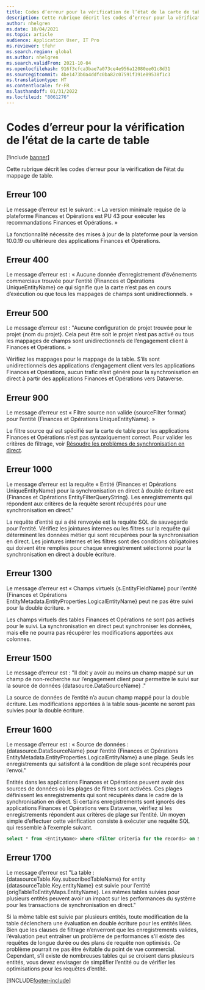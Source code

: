 ```yaml
---
title: Codes d’erreur pour la vérification de l’état de la carte de table
description: Cette rubrique décrit les codes d’erreur pour la vérification de l’état du mappage de table.
author: nhelgren
ms.date: 10/04/2021
ms.topic: article
audience: Application User, IT Pro
ms.reviewer: tfehr
ms.search.region: global
ms.author: nhelgren
ms.search.validFrom: 2021-10-04
ms.openlocfilehash: 916f3cfca3bae7a073ce4e956a12080ee01c8d31
ms.sourcegitcommit: 4be1473b0a4ddfc0ba82c07591f391e89538f1c3
ms.translationtype: HT
ms.contentlocale: fr-FR
ms.lasthandoff: 01/31/2022
ms.locfileid: "8061276"
---
```

# <a name="errors-codes-for-the-table-map-health-check"></a>Codes d’erreur pour la vérification de l’état de la carte de table

[!include [banner](../../includes/banner.md)]



Cette rubrique décrit les codes d’erreur pour la vérification de l’état du mappage de table.

## <a name="error-100"></a>Erreur 100

Le message d’erreur est le suivant : « La version minimale requise de la plateforme Finances et Opérations est PU 43 pour exécuter les recommandations Finances et Opérations. »

La fonctionnalité nécessite des mises à jour de la plateforme pour la version 10.0.19 ou ultérieure des applications Finances et Opérations.

## <a name="error-400"></a>Erreur 400

Le message d’erreur est : « Aucune donnée d’enregistrement d’événements commerciaux trouvée pour l’entité \{Finances et Opérations UniqueEntityName\} ce qui signifie que la carte n’est pas en cours d’exécution ou que tous les mappages de champs sont unidirectionnels. »

## <a name="error-500"></a>Erreur 500

Le message d’erreur est : "Aucune configuration de projet trouvée pour le projet \{nom du projet\}. Cela peut être soit le projet n’est pas activé ou tous les mappages de champs sont unidirectionnels de l’engagement client à Finances et Opérations. »

Vérifiez les mappages pour le mappage de la table. S’ils sont unidirectionnels des applications d’engagement client vers les applications Finances et Opérations, aucun trafic n’est généré pour la synchronisation en direct à partir des applications Finances et Opérations vers Dataverse.

## <a name="error-900"></a>Erreur 900

Le message d’erreur est « Filtre source non valide \{sourceFilter format\} pour l’entité \{Finances et Opérations UniqueEntityName\}. »

Le filtre source qui est spécifié sur la carte de table pour les applications Finances et Opérations n’est pas syntaxiquement correct. Pour valider les critères de filtrage, voir [Résoudre les problèmes de synchronisation en direct](dual-write-troubleshooting-live-sync.md#live-synchronization-issues-that-are-caused-by-incorrect-query-filter-syntax-on-the-dual-write-maps).

## <a name="error-1000"></a>Erreur 1000

Le message d’erreur est la requête « Entité \{Finances et Opérations UniqueEntityName\} pour la synchronisation en direct à double écriture est \{Finances et Opérations EntityFilterQueryString\}. Les enregistrements qui répondent aux critères de la requête seront récupérés pour une synchronisation en direct."

La requête d’entité qui a été renvoyée est la requête SQL de sauvegarde pour l’entité. Vérifiez les jointures internes ou les filtres sur la requête qui déterminent les données métier qui sont récupérées pour la synchronisation en direct. Les jointures internes et les filtres sont des conditions obligatoires qui doivent être remplies pour chaque enregistrement sélectionné pour la synchronisation en direct à double écriture.

## <a name="error-1300"></a>Erreur 1300

Le message d’erreur est « Champs virtuels \{s.EntityFieldName\} pour l’entité \{Finances et Opérations EntityMetadata.EntityProperties.LogicalEntityName\} peut ne pas être suivi pour la double écriture. »

Les champs virtuels des tables Finances et Opérations ne sont pas activés pour le suivi. La synchronisation en direct peut synchroniser les données, mais elle ne pourra pas récupérer les modifications apportées aux colonnes.

## <a name="error-1500"></a>Erreur 1500

Le message d’erreur est : "Il doit y avoir au moins un champ mappé sur un champ de non-recherche sur l’engagement client pour permettre le suivi sur la source de données \{datasource.DataSourceName\} ."

La source de données de l’entité n’a aucun champ mappé pour la double écriture. Les modifications apportées à la table sous-jacente ne seront pas suivies pour la double écriture.

## <a name="error-1600"></a>Erreur 1600

Le message d’erreur est : « Source de données : \{datasource.DataSourceName\} pour l’entité \{Finances et Opérations EntityMetadata.EntityProperties.LogicalEntityName\} a une plage. Seuls les enregistrements qui satisfont à la condition de plage sont récupérés pour l’envoi."

Entités dans les applications Finances et Opérations peuvent avoir des sources de données où les plages de filtres sont activées. Ces plages définissent les enregistrements qui sont récupérés dans le cadre de la synchronisation en direct. Si certains enregistrements sont ignorés des applications Finances et Opérations vers Dataverse, vérifiez si les enregistrements répondent aux critères de plage sur l’entité. Un moyen simple d’effectuer cette vérification consiste à exécuter une requête SQL qui ressemble à l’exemple suivant.

```sql
select * from <EntityName> where <filter criteria for the records> on SQL.
```

## <a name="error-1700"></a>Erreur 1700

Le message d’erreur est "La table : \{datasourceTable.Key.subscribedTableName\} for entity \{datasourceTable.Key.entityName\} est suivie pour l’entité \{origTableToEntityMaps.EntityName\}. Les mêmes tables suivies pour plusieurs entités peuvent avoir un impact sur les performances du système pour les transactions de synchronisation en direct."

Si la même table est suivie par plusieurs entités, toute modification de la table déclenchera une évaluation en double écriture pour les entités liées. Bien que les clauses de filtrage n’enverront que les enregistrements valides, l’évaluation peut entraîner un problème de performances s’il existe des requêtes de longue durée ou des plans de requête non optimisés. Ce problème pourrait ne pas être évitable du point de vue commercial. Cependant, s’il existe de nombreuses tables qui se croisent dans plusieurs entités, vous devez envisager de simplifier l’entité ou de vérifier les optimisations pour les requêtes d’entité.

[!INCLUDE[footer-include](../../../../includes/footer-banner.md)]
